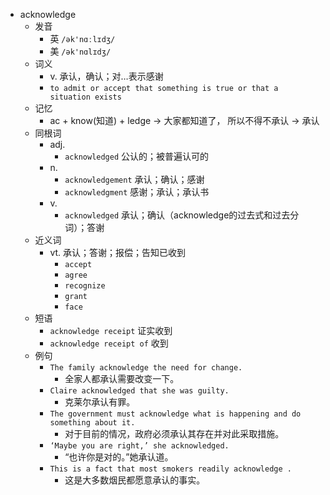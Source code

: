 - acknowledge
  - 发音
    - 英 `/ək'nɑːlɪdʒ/`
    - 美 `/ək'nɑlɪdʒ/`
  - 词义
    - v. 承认，确认；对…表示感谢
    - `to admit or accept that something is true or that a situation exists`
  - 记忆
    - ac + know(知道) + ledge → 大家都知道了， 所以不得不承认 → 承认
  - 同根词
    - adj.
      - `acknowledged` 公认的；被普遍认可的
    - n.
      - `acknowledgement` 承认；确认；感谢
      - `acknowledgment` 感谢；承认；承认书
    - v.
      - `acknowledged` 承认；确认（acknowledge的过去式和过去分词）；答谢
  - 近义词
    - vt. 承认；答谢；报偿；告知已收到
      - `accept`
      - `agree`
      - `recognize`
      - `grant`
      - `face`
  - 短语
    - `acknowledge receipt` 证实收到 
    - `acknowledge receipt of` 收到 
  - 例句
    - `The family acknowledge the need for change.`
      - 全家人都承认需要改变一下。
    - `Claire acknowledged that she was guilty.`
      - 克莱尔承认有罪。
    - `The government must acknowledge what is happening and do something about it.`
      - 对于目前的情况，政府必须承认其存在并对此采取措施。
    - `‘Maybe you are right,’ she acknowledged.`
      - “也许你是对的。”她承认道。
    - `This is a fact that most smokers readily acknowledge .`
      - 这是大多数烟民都愿意承认的事实。

